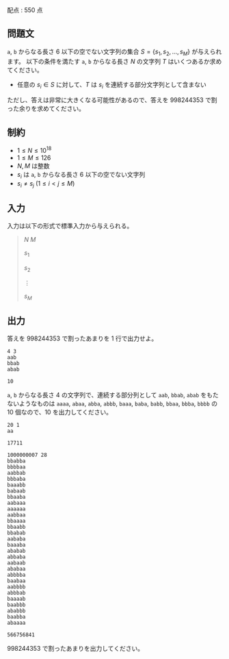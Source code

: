 配点 : $550$ 点

## 問題文

`a`, `b` からなる長さ $6$ 以下の空でない文字列の集合 $S=\lbrace s _ 1,s _ 2,\ldots,s _ M\rbrace$ が与えられます。
以下の条件を満たす `a`, `b` からなる長さ $N$ の文字列 $T$ はいくつあるか求めてください。

- 任意の $s _ i\in S$ に対して、$T$ は $s _ i$ を連続する部分文字列として含まない

ただし、答えは非常に大きくなる可能性があるので、答えを $998244353$ で割った余りを求めてください。

## 制約

- $1\leq N\leq10^{18}$
- $1\leq M\leq126$
- $N,M$ は整数
- $s _ i$ は `a`, `b` からなる長さ $6$ 以下の空でない文字列
- $s _ i\neq s _ j\ (1\leq i\lt j\leq M)$

## 入力

入力は以下の形式で標準入力から与えられる。

> $N$ $M$
> 
> $s _ 1$
> 
> $s _ 2$
> 
> $\vdots$
> 
> $s _ M$

## 出力

答えを $998244353$ で割ったあまりを $1$ 行で出力せよ。

```input1
4 3
aab
bbab
abab
```

```output1
10
```

`a`, `b` からなる長さ $4$ の文字列で、連続する部分列として `aab`, `bbab`, `abab` をもたないようなものは
`aaaa`, `abaa`, `abba`, `abbb`, `baaa`, `baba`, `babb`, `bbaa`, `bbba`, `bbbb` の $10$ 個なので、$10$ を出力してください。

```input2
20 1
aa
```

```output2
17711
```

```input3
1000000007 28
bbabba
bbbbaa
aabbab
bbbaba
baaabb
babaab
bbaaba
aabaaa
aaaaaa
aabbaa
bbaaaa
bbaabb
bbabab
aababa
baaaba
ababab
abbaba
aabaab
ababaa
abbbba
baabaa
aabbbb
abbbab
baaaab
baabbb
ababbb
baabba
abaaaa
```

```output3
566756841
```

$998244353$ で割ったあまりを出力してください。